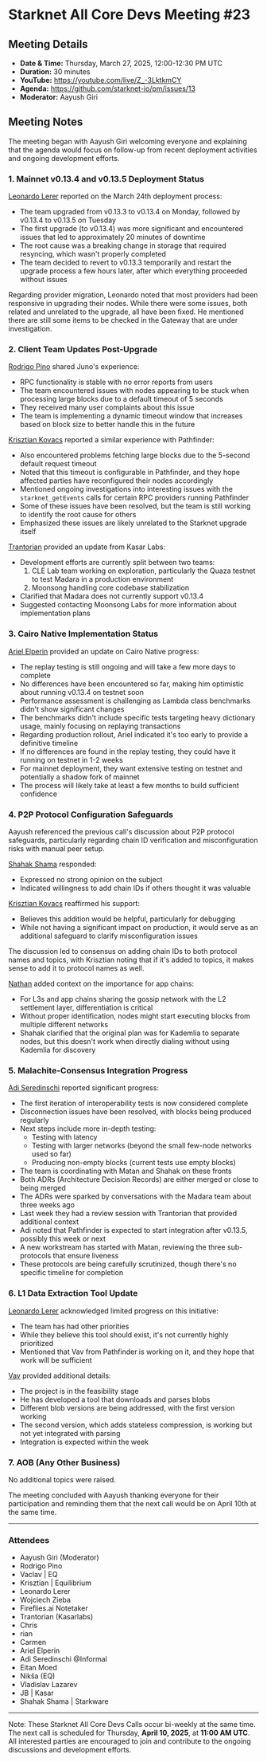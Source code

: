 # Starknet All Core Devs Meeting #23
## Meeting Details

- **Date & Time:** Thursday, March 27, 2025, 12:00-12:30 PM UTC
- **Duration:** 30 minutes
- **YouTube:** https://youtube.com/live/Z_-3LktkmCY
- **Agenda:** https://github.com/starknet-io/pm/issues/13
- **Moderator:** Aayush Giri

## Meeting Notes

The meeting began with Aayush Giri welcoming everyone and explaining that the agenda would focus on follow-up from recent deployment activities and ongoing development efforts.

### 1. Mainnet v0.13.4 and v0.13.5 Deployment Status

[Leonardo Lerer](https://github.com/leo-starkware) reported on the March 24th deployment process:
- The team upgraded from v0.13.3 to v0.13.4 on Monday, followed by v0.13.4 to v0.13.5 on Tuesday
- The first upgrade (to v0.13.4) was more significant and encountered issues that led to approximately 20 minutes of downtime
- The root cause was a breaking change in storage that required resyncing, which wasn't properly completed
- The team decided to revert to v0.13.3 temporarily and restart the upgrade process a few hours later, after which everything proceeded without issues

Regarding provider migration, Leonardo noted that most providers had been responsive in upgrading their nodes. While there were some issues, both related and unrelated to the upgrade, all have been fixed. He mentioned there are still some items to be checked in the Gateway that are under investigation.

### 2. Client Team Updates Post-Upgrade

[Rodrigo Pino](https://github.com/rodiazet) shared Juno's experience:
- RPC functionality is stable with no error reports from users
- The team encountered issues with nodes appearing to be stuck when processing large blocks due to a default timeout of 5 seconds
- They received many user complaints about this issue
- The team is implementing a dynamic timeout window that increases based on block size to better handle this in the future

[Krisztian Kovacs](https://github.com/kkovaacs) reported a similar experience with Pathfinder:
- Also encountered problems fetching large blocks due to the 5-second default request timeout
- Noted that this timeout is configurable in Pathfinder, and they hope affected parties have reconfigured their nodes accordingly
- Mentioned ongoing investigations into interesting issues with the `starknet_getEvents` calls for certain RPC providers running Pathfinder
- Some of these issues have been resolved, but the team is still working to identify the root cause for others
- Emphasized these issues are likely unrelated to the Starknet upgrade itself

[Trantorian](https://github.com/Trantorian1) provided an update from Kasar Labs:
- Development efforts are currently split between two teams:
  1. CLE Lab team working on exploration, particularly the Quaza testnet to test Madara in a production environment
  2. Moonsong handling core codebase stabilization
- Clarified that Madara does not currently support v0.13.4
- Suggested contacting Moonsong Labs for more information about implementation plans

### 3. Cairo Native Implementation Status

[Ariel Elperin](https://github.com/ArielElperin) provided an update on Cairo Native progress:
- The replay testing is still ongoing and will take a few more days to complete
- No differences have been encountered so far, making him optimistic about running v0.13.4 on testnet soon
- Performance assessment is challenging as Lambda class benchmarks didn't show significant changes
- The benchmarks didn't include specific tests targeting heavy dictionary usage, mainly focusing on replaying transactions
- Regarding production rollout, Ariel indicated it's too early to provide a definitive timeline
- If no differences are found in the replay testing, they could have it running on testnet in 1-2 weeks
- For mainnet deployment, they want extensive testing on testnet and potentially a shadow fork of mainnet
- The process will likely take at least a few months to build sufficient confidence

### 4. P2P Protocol Configuration Safeguards

Aayush referenced the previous call's discussion about P2P protocol safeguards, particularly regarding chain ID verification and misconfiguration risks with manual peer setup.

[Shahak Shama](https://github.com/ShahakShama) responded:
- Expressed no strong opinion on the subject
- Indicated willingness to add chain IDs if others thought it was valuable

[Krisztian Kovacs](https://github.com/kkovaacs) reaffirmed his support:
- Believes this addition would be helpful, particularly for debugging
- While not having a significant impact on production, it would serve as an additional safeguard to clarify misconfiguration issues

The discussion led to consensus on adding chain IDs to both protocol names and topics, with Krisztian noting that if it's added to topics, it makes sense to add it to protocol names as well.

[Nathan](https://github.com/antiyro) added context on the importance for app chains:
- For L3s and app chains sharing the gossip network with the L2 settlement layer, differentiation is critical
- Without proper identification, nodes might start executing blocks from multiple different networks
- Shahak clarified that the original plan was for Kademlia to separate nodes, but this doesn't work when directly dialing without using Kademlia for discovery

### 5. Malachite-Consensus Integration Progress

[Adi Seredinschi](https://github.com/adizere) reported significant progress:
- The first iteration of interoperability tests is now considered complete
- Disconnection issues have been resolved, with blocks being produced regularly
- Next steps include more in-depth testing:
  - Testing with latency
  - Testing with larger networks (beyond the small few-node networks used so far)
  - Producing non-empty blocks (current tests use empty blocks)
- The team is coordinating with Matan and Shahak on these fronts
- Both ADRs (Architecture Decision Records) are either merged or close to being merged
- The ADRs were sparked by conversations with the Madara team about three weeks ago
- Last week they had a review session with Trantorian that provided additional context
- Adi noted that Pathfinder is expected to start integration after v0.13.5, possibly this week or next
- A new workstream has started with Matan, reviewing the three sub-protocols that ensure liveness
- These protocols are being carefully scrutinized, though there's no specific timeline for completion

### 6. L1 Data Extraction Tool Update

[Leonardo Lerer](https://github.com/leo-starkware) acknowledged limited progress on this initiative:
- The team has had other priorities
- While they believe this tool should exist, it's not currently highly prioritized
- Mentioned that Vav from Pathfinder is working on it, and they hope that work will be sufficient

[Vav](https://github.com/vvav) provided additional details:
- The project is in the feasibility stage
- He has developed a tool that downloads and parses blobs
- Different blob versions are being addressed, with the first version working
- The second version, which adds stateless compression, is working but not yet integrated with parsing
- Integration is expected within the week

### 7. AOB (Any Other Business)

No additional topics were raised.

The meeting concluded with Aayush thanking everyone for their participation and reminding them that the next call would be on April 10th at the same time.

-----
### Attendees

- Aayush Giri (Moderator)
- Rodrigo Pino
- Vaclav | EQ
- Krisztian | Equilibrium
- Leonardo Lerer
- Wojciech Zieba
- Fireflies.ai Notetaker
- Trantorian (Kasarlabs)
- Chris
- rian
- Carmen
- Ariel Elperin
- Adi Seredinschi @Informal
- Eitan Moed
- Nikša (EQ)
- Vladislav Lazarev
- JB | Kasar
- Shahak Shama | Starkware

------------
Note: These Starknet All Core Devs Calls occur bi-weekly at the same time. The next call is scheduled for Thursday, **April 10, 2025**, at **11:00 AM UTC**. All interested parties are encouraged to join and contribute to the ongoing discussions and development efforts.